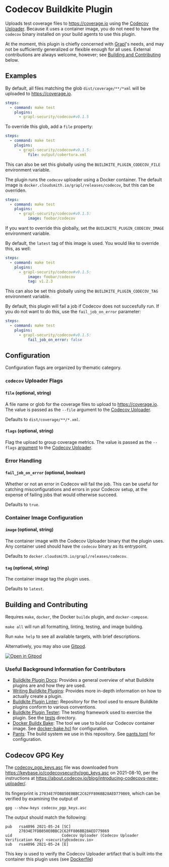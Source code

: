 # Codecov Buildkite Plugin

Uploads test coverage files to https://coverage.io using the [Codecov
Uploader][uploader]. Because it uses a container image, you do not
need to have the `codecov` binary installed on your build agents to
use this plugin.

At the moment, this plugin is chiefly concerned with
[Grapl](https://graplsecurity.com)'s needs, and may not be
sufficiently generalized or flexible enough for all uses. External
contributions are always welcome, however; see [Building and
Contributing](#building-and-contributing) below.

## Examples

By default, all files matching the glob `dist/coverage/**/*xml` will
be uploaded to https://coverage.io.

```yml
steps:
  - command: make test
    plugins:
      - grapl-security/codecov#v0.1.5
```

To override this glob, add a `file` property:

```yml
steps:
  - command: make test
    plugins:
      - grapl-security/codecov#v0.1.5:
          file: output/cobertura.xml
```

This can also be set this globally using the
`BUILDKITE_PLUGIN_CODECOV_FILE` environment variable.

The plugin runs the `codecov` uploader using a Docker container. The
default image is `docker.cloudsmith.io/grapl/releases/codecov`, but this
can be overriden.

```yml
steps:
  - command: make test
    plugins:
      - grapl-security/codecov#v0.1.5:
          image: foobar/codecov
```

If you want to override this globally, set the
`BUILDKITE_PLUGIN_CODECOV_IMAGE` environment variable.

By default, the `latest` tag of this image is used. You would like to
override this, as well:

```yml
steps:
  - command: make test
    plugins:
      - grapl-security/codecov#v0.1.5:
          image: foobar/codecov
          tag: v1.2.3
```

This can also be set this globally using the
`BUILDKITE_PLUGIN_CODECOV_TAG` environment variable.

By default, this plugin will fail a job if Codecov does not
succesfully run. If you do not want to do this, use the
`fail_job_on_error` parameter:

```yml
steps:
  - command: make test
    plugins:
      - grapl-security/codecov#v0.1.5:
          fail_job_on_error: false
```

## Configuration
Configuration flags are organized by thematic category.

### `codecov` Uploader Flags

#### `file` (optional, string)

A file name or glob for the coverage files to upload to
https://coverage.io. The value is passed as the `--file` argument to
the [Codecov Uploader][uploader].

Defaults to `dist/coverage/**/*.xml`.

#### `flags` (optional, string)

Flag the upload to group coverage metrics. The value is passed as the
`--flags` [argument](https://docs.codecov.com/docs/flags) to the
[Codecov Uploader][uploader].

### Error Handling

#### `fail_job_on_error` (optional, boolean)

Whether or not an error in Codecov will fail the job. This can be
useful for catching misconfigurations and errors in your Codecov
setup, at the expense of failing jobs that would otherwise succeed.

Defaults to `true`.

### Container Image Configuration

#### `image` (optional, string)

The container image with the Codecov Uploader binary that the plugin
uses. Any container used should have the `codecov` binary as its
entrypoint.

Defaults to `docker.cloudsmith.io/grapl/releases/codecov`.

#### `tag` (optional, string)

The container image tag the plugin uses.

Defaults to `latest`.

## Building and Contributing

Requires `make`, `docker`, the Docker `buildx` plugin, and `docker-compose`.

`make all` will run all formatting, linting, testing, and image building.

Run `make help` to see all available targets, with brief descriptions.

Alternatively, you may also use [Gitpod](https://gitpod.io).

[![Open in Gitpod](https://gitpod.io/button/open-in-gitpod.svg)](https://gitpod.io/#https://github.com/grapl-security/codecov-buildkite-plugin)

### Useful Background Information for Contributors

- [Buildkite Plugin Docs](https://buildkite.com/docs/plugins):
  Provides a general overview of what Buildkite plugins are and how they are used.
- [Writing Buildkite Plugins](https://buildkite.com/docs/plugins/writing):
  Provides more in-depth information on how to actually create a plugin.
- [Buildkite Plugin Linter](https://github.com/buildkite-plugins/buildkite-plugin-linter):
  Repository for the tool used to ensure Buildkite plugins conform to various conventions.
- [Buildkite Plugin Tester](https://github.com/buildkite-plugins/buildkite-plugin-tester):
  The testing framework used to exercise the plugin. See the [tests](./tests) directory.
- [Docker Buildx Bake](https://docs.docker.com/engine/reference/commandline/buildx_bake/):
  The tool we use to build our Codecov container image. See [docker-bake.hcl](./docker-bake.hcl) for configuration.
- [Pants](https://pantsbuild.org):
  The build system we use in this repository. See [pants.toml](./pants.toml) for configuration.

## Codecov GPG Key

The [codecov_pgp_keys.asc](./codecov_pgp_keys.asc) file was downloaded
from https://keybase.io/codecovsecurity/pgp_keys.asc on 2021-08-10,
per the instructions at
https://about.codecov.io/blog/introducing-codecovs-new-uploader/.

Its fingerprint is `27034E7FDB850E0BBC2C62FF806BB28AED779869`,
which can be verified by examining the output of

```shell
gpg --show-keys codecov_pgp_keys.asc
```

The output should match the following:

```
pub   rsa4096 2021-05-24 [SC]
      27034E7FDB850E0BBC2C62FF806BB28AED779869
uid                      Codecov Uploader (Codecov Uploader Verification Key) <security@codecov.io>
sub   rsa4096 2021-05-24 [E]
```

This key is used to verify the Codecov Uploader artifact that is built
into the container this plugin uses (see [Dockerfile](./Dockerfile))

[uploader]: https://github.com/codecov/uploader
